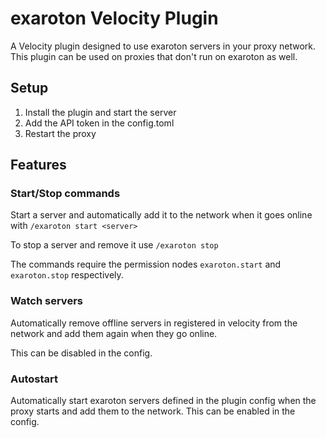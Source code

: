 # exaroton Velocity Plugin
A Velocity plugin designed to use exaroton servers in your proxy network.
This plugin can be used on proxies that don't run on exaroton as well.

## Setup
1. Install the plugin and start the server
2. Add the API token in the config.toml
3. Restart the proxy

## Features

### Start/Stop commands
Start a server and automatically add it to the network
when it goes online with `/exaroton start <server>`

To stop a server and remove it use `/exaroton stop`

The commands require the permission nodes `exaroton.start` and
`exaroton.stop` respectively.

### Watch servers
Automatically remove offline servers in registered in velocity
from the network and add them again when they go online.

This can be disabled in the config.

### Autostart
Automatically start exaroton servers defined in the plugin config
when the proxy starts and add them to the network.
This can be enabled in the config.